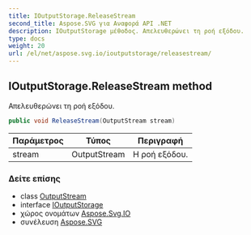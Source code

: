 ```yaml
---
title: IOutputStorage.ReleaseStream
second_title: Aspose.SVG για Αναφορά API .NET
description: IOutputStorage μέθοδος. Απελευθερώνει τη ροή εξόδου.
type: docs
weight: 20
url: /el/net/aspose.svg.io/ioutputstorage/releasestream/
---
```

## IOutputStorage.ReleaseStream method

Απελευθερώνει τη ροή εξόδου.

```csharp
public void ReleaseStream(OutputStream stream)
```

| Παράμετρος | Τύπος | Περιγραφή |
| --- | --- | --- |
| stream | OutputStream | Η ροή εξόδου. |

### Δείτε επίσης

* class [OutputStream](../../outputstream/)
* interface [IOutputStorage](../)
* χώρος ονομάτων [Aspose.Svg.IO](../../ioutputstorage/)
* συνέλευση [Aspose.SVG](../../../)


